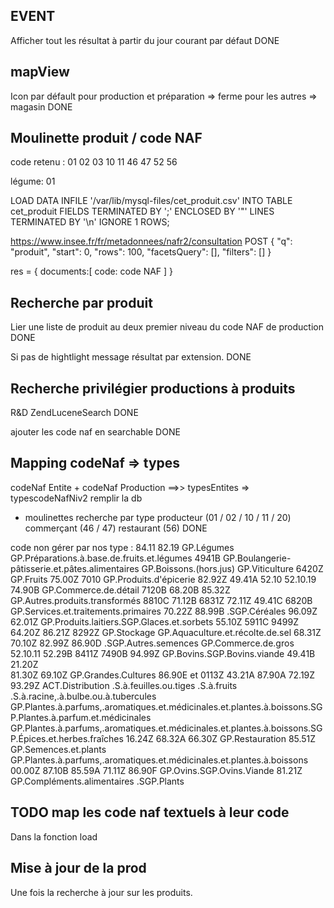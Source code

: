 
## EVENT

Afficher tout les résultat à partir du jour courant par défaut DONE

## mapView

Icon par défault pour production et préparation => ferme 
 pour les autres => magasin DONE

## Moulinette produit / code NAF

code retenu :
01 02 03
10 11 
46 47 
52 56
 
légume: 01

LOAD DATA INFILE '/var/lib/mysql-files/cet_produit.csv'
INTO TABLE cet_produit
FIELDS TERMINATED BY ';'
ENCLOSED BY '"'
LINES TERMINATED BY '\n'
IGNORE 1 ROWS;

https://www.insee.fr/fr/metadonnees/nafr2/consultation POST 
{
    "q": "produit",
    "start": 0,
    "rows": 100,
    "facetsQuery": [],
    "filters": []
} 

res = {
    documents:[
        code: code NAF
    ]
}

## Recherche par produit

Lier une liste de produit au deux premier niveau du code NAF de production DONE

Si pas de hightlight message résultat par extension. DONE

## Recherche privilégier productions à produits

R&D ZendLuceneSearch DONE

ajouter les code naf en searchable DONE

## Mapping codeNaf => types

codeNaf Entite + codeNaf Production ==>> typesEntites => typescodeNafNiv2
remplir la db 
+ moulinettes
recherche par type
producteur (01 / 02 / 10 / 11 / 20)
commerçant (46 / 47)
restaurant (56) DONE 

code non gérer par nos type :
84.11 
 82.19 
   GP.Légumes
  GP.Préparations.à.base.de.fruits.et.légumes 
 4941B 
   GP.Boulangerie-pâtisserie.et.pâtes.alimentaires
  GP.Boissons.(hors.jus) 
   GP.Viticulture
 6420Z 
   GP.Fruits
 75.00Z 
 7010 
   GP.Produits.d'épicerie
  82.92Z 
   49.41A
 52.10 
   52.10.19
   74.90B
  GP.Commerce.de.détail
  7120B
   68.20B
 85.32Z 
  GP.Autres.produits.transformés 
 8810C 
 71.12B 
 6831Z 
  72.11Z
 49.41C 
 6820B 
   GP.Services.et.traitements.primaires
  70.22Z
  88.99B
  .SGP.Céréales 
 96.09Z 
 62.01Z 
  GP.Produits.laitiers.SGP.Glaces.et.sorbets 
 55.10Z 
 5911C 
 9499Z 
 64.20Z 
 86.21Z 
 8292Z 
  GP.Stockage 
  GP.Aquaculture.et.récolte.de.sel 
 68.31Z 
 70.10Z 
 82.99Z 
  86.90D
  .SGP.Autres.semences 
  GP.Commerce.de.gros 
   52.10.11
  52.29B
 8411Z 
 7490B 
  94.99Z
  GP.Bovins.SGP.Bovins.viande 
 49.41B 
 21.20Z  
  81.30Z
 69.10Z 
   GP.Grandes.Cultures
 86.90E et 0113Z 
  43.21A
 87.90A 
 72.19Z 
 93.29Z 
  ACT.Distribution 
  .S.à.feuilles.ou.tiges 
  .S.à.fruits 
   .S.à.racine,.à.bulbe.ou.à.tubercules
  GP.Plantes.à.parfums,.aromatiques.et.médicinales.et.plantes.à.boissons.SGP.Plantes.à.parfum.et.médicinales 
  GP.Plantes.à.parfums,.aromatiques.et.médicinales.et.plantes.à.boissons.SGP.Épices.et.herbes.fraîches 
 16.24Z 
 68.32A 
 66.30Z 
  GP.Restauration 
 85.51Z 
   GP.Semences.et.plants
  GP.Plantes.à.parfums,.aromatiques.et.médicinales.et.plantes.à.boissons 
 00.00Z 
 87.10B 
 85.59A 
 71.11Z 
 86.90F 
  GP.Ovins.SGP.Ovins.Viande 
 81.21Z 
  GP.Compléments.alimentaires 
  .SGP.Plants 

## TODO map les code naf textuels à leur code

Dans la fonction load

## Mise à jour de la prod

Une fois la recherche à jour sur les produits.